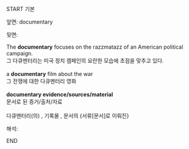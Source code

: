 START
기본

앞면:
documentary


뒷면:
<div>The <strong>documentary</strong> focuses on the razzmatazz of an American political campaign. </div><div><div>그 다큐멘터리는 미국 정치 캠페인의 요란한 모습에 초점을 맞추고 있다.</div></div><div><br></div><div><div>a <strong>documentary</strong> film about the war </div><div><div>그 전쟁에 대한 다큐멘터리 영화</div></div></div><div><br></div><div><div><b>documentary evidence/sources/material</b></div><div>문서로 된 증거/출처/자료</div></div><div><br></div><div>다큐멘터리(의) , <span>기록물</span><span> , </span>문서의 {<span>서류[문서]로 이뤄진</span>}</div>


해석:
<!--ID: 1746614453775-->
END